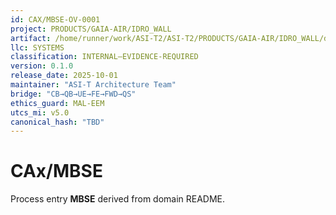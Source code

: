 ```yaml
---
id: CAX/MBSE-OV-0001
project: PRODUCTS/GAIA-AIR/IDRO_WALL
artifact: /home/runner/work/ASI-T2/ASI-T2/PRODUCTS/GAIA-AIR/IDRO_WALL/domains/IIS/cax/MBSE/README.md
llc: SYSTEMS
classification: INTERNAL–EVIDENCE-REQUIRED
version: 0.1.0
release_date: 2025-10-01
maintainer: "ASI-T Architecture Team"
bridge: "CB→QB→UE→FE→FWD→QS"
ethics_guard: MAL-EEM
utcs_mi: v5.0
canonical_hash: "TBD"
---
```

# CAx/MBSE

Process entry **MBSE** derived from domain README.
